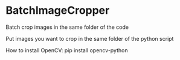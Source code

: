 # BatchImageCropper
Batch crop images in the same folder of the code

Put images you want to crop in the same folder of the python script

How to install OpenCV:
pip install opencv-python
